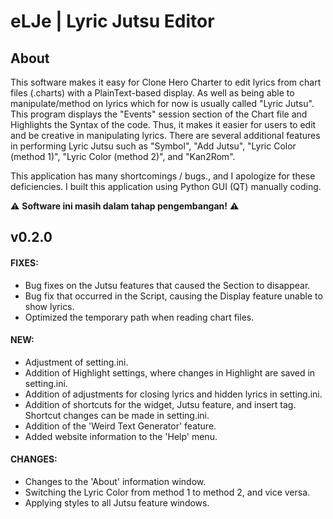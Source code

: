 # eLJe | Lyric Jutsu Editor


## About
This software makes it easy for Clone Hero Charter to edit lyrics from chart files (.charts) with a PlainText-based display. As well as being able to manipulate/method on lyrics which for now is usually called "Lyric Jutsu". This program displays the "Events" session section of the Chart file and Highlights the Syntax of the code. Thus, it makes it easier for users to edit and be creative in manipulating lyrics. There are several additional features in performing Lyric Jutsu such as "Symbol", "Add Jutsu", "Lyric Color (method 1)", "Lyric Color (method 2)", and "Kan2Rom".

This application has many shortcomings / bugs., and I apologize for these deficiencies. I built this application using Python GUI (QT) manually coding. 


⚠️ **Software ini masih dalam tahap pengembangan!** ⚠️


## v0.2.0

#### FIXES:
- Bug fixes on the Jutsu features that caused the Section to disappear.
- Bug fix that occurred in the Script, causing the Display feature unable to show lyrics.
- Optimized the temporary path when reading chart files.

#### NEW:
- Adjustment of setting.ini.
- Addition of Highlight settings, where changes in Highlight are saved in setting.ini.
- Addition of adjustments for closing lyrics and hidden lyrics in setting.ini.
- Addition of shortcuts for the widget, Jutsu feature, and insert tag. Shortcut changes can be made in setting.ini.
- Addition of the 'Weird Text Generator' feature.
- Added website information to the 'Help' menu.

#### CHANGES:
- Changes to the 'About' information window.
- Switching the Lyric Color from method 1 to method 2, and vice versa.
- Applying styles to all Jutsu feature windows.

